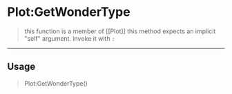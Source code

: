 # Plot:GetWonderType
> this function is a member of [[Plot]]
> this method expects an implicit "self" argument. invoke it with `:`
-----
## Usage
> Plot:GetWonderType()
